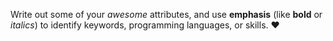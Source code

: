 Write out some of your *awesome* attributes, and use **emphasis** (like __bold__ or _italics_) to identify keywords, programming languages, or skills. :heart:
